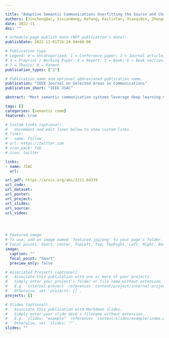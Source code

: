 ```yaml
---

title: "Adaptive Semantic Communications Overfitting the Source and Channel for Profit"
authors: [JinchengDai, SixianWang, KeYang, KailinTan, XiaoqiQin, ZhongweiSi, KaiNiu, PingZhang]
date: 2022-11
doi: ""

# Schedule page publish date (NOT publication's date).
publishDate: 2022-11-01T16:24:04+08:00

# Publication type.
# Legend: 0 = Uncategorized; 1 = Conference paper; 2 = Journal article;
# 3 = Preprint / Working Paper; 4 = Report; 5 = Book; 6 = Book section;
# 7 = Thesis; 8 = Patent
publication_types: ["2"]

# Publication name and optional abbreviated publication name.
publication: "IEEE Journal on Selected Areas in Communications"
publication_short: "IEEE JSAC"

abstract: "Most semantic communication systems leverage deep learning models to provide end-to-end transmission performance surpassing the established source and channel coding approaches. While, so far, research has mainly focused on architecture and model improvements, but such a model trained over a full dataset and ergodic channel responses is unlikely to be optimal for every test instance. Due to limitations on the model capacity and imperfect optimization and generalization, such learned models will be suboptimal especially when the testing data distribution or channel response is different from that in the training phase, as is likely to be the case in practice. To tackle this, in this paper, we propose a novel semantic communication paradigm by leveraging the deep learning model's overfitting property. Our model can for instance be updated after deployment, which can further lead to substantial gains in terms of the transmission rate-distortion (RD) performance. This new system is named adaptive semantic communication (ASC). In our ASC system, the ingredients of wireless transmitted stream include both the semantic representations of source data and the adapted decoder model parameters. Specifically, we take the overfitting concept to the extreme, proposing a series of ingenious methods to adapt the semantic codec or representations to an individual data or channel state instance. The whole ASC system design is formulated as an optimization problem whose goal is to minimize the loss function that is a tripartite tradeoff among the data rate, model rate, and distortion terms. The experiments (including user study) verify the effectiveness and efficiency of our ASC system. Notably, the substantial gain of our overfitted coding paradigm can catalyze semantic communication upgrading to a new era."

tags: []
categories: [semantic comm]
featured: true

# Custom links (optional).
#   Uncomment and edit lines below to show custom links.
# links:
# - name: Follow
# url: https://twitter.com
# icon_pack: fab
# icon: twitter

links:
- name: JSAC
  url: 

url_pdf: https://arxiv.org/abs/2211.04339
url_code: 
url_dataset:
url_poster:
url_project: 
url_slides:
url_source: 
url_video:




# Featured image
# To use, add an image named `featured.jpg/png` to your page's folder. 
# Focal points: Smart, Center, TopLeft, Top, TopRight, Left, Right, BottomLeft, Bottom, BottomRight.
image:
  caption: ""
  focal_point: "Smart"
  preview_only: false

# Associated Projects (optional).
#   Associate this publication with one or more of your projects.
#   Simply enter your project's folder or file name without extension.
#   E.g. `internal-project` references `content/project/internal-project/index.md`.
#   Otherwise, set `projects: []`.
projects: []

# Slides (optional).
#   Associate this publication with Markdown slides.
#   Simply enter your slide deck's filename without extension.
#   E.g. `slides: "example"` references `content/slides/example/index.md`.
#   Otherwise, set `slides: ""`.
slides: ""
---
```

